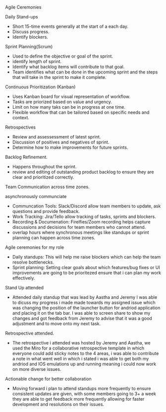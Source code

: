 Agile Ceremonies

Daily Stand-ups

- Short 15-time events generally at the start of a each day.
- Discuss progress.
- Identify blockers.

Sprint Planning(Scrum)

- Used to define the objective or goal of the sprint.
- identify length of sprint.
- Identify what backlog items will contribute to that goal.
- Team identifies what can be done in the upcoming sprint and the steps that will take in the sprint to make it complete.

Continuous Prioritization (Kanban)

- Uses Kanban board for visual representation of workflow.
- Tasks are priorized based on value and urgency.
- Limit on how many taks can be in progress at one time.
- Flexible workflow that can be tailored based on specific needs and context.

Retrospectives

- Review and assessessment of latest sprint.
- Discussion of positives and negatives of sprint.
- Determine how to make improvements for future sprints.

Backlog Refinement.

- Happens throughout the sprint.
- review and editing of outstanding product backlog to ensure they are clear and prioritized correctly.

Team Communication across time zones.

asynchronously communciate

- Communcation Tools: Slack/Discord allow team members to update, ask questions and provide feedback.
- Work Tracking: Jira/Tello allow tracking of tasks, sprints and blockers.
- Recording & Documenation: Firelfies/Zoom recording helps capture discussions and decisions for team members who cannot attend.
- overlap hours where synchronous meetings like standups or sprint planning can happen across time zones.

Agile ceremonies for my role

- Daily standups: This will help me raise blockers which can help the team resolve bottlenecks.
- Sprint planning: Setting clear goals about which features/bug fixes or UI improvements are going to be prioritezed ensure that i can plan my work effectively.

Stand Up attended
- Attended daily standup that was lead by Aastha and Jeremy I was able to dicuss my progress i made made towards my assigned issue which was changing the position of the launcher button for andriod application and placing it on the tab bar. I was able to screen share to show my changes and got feedback from Jeremy to advise that it was a good adjustment and to move onto my next task.

Retrospective attended.
- The retrospective i attended was hosted by Jeremy and Aastha, we used the Miro for a collaborative retrospective template in which everyone could add sticky notes to the 4 areas, i was able to contribute a note in what went well in which i stated i was able to get both my andriod and IOS emulations up and running meaning i could now work on more diverse issues.

Actionable change for better collaboration
- Moving forward i plan to attend standups more frequently to ensure consistent updates are given, with some members going to 3+ a week they are able to get feedback more frequently allowing for faster development and resolutions on their issues.